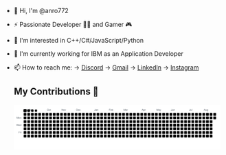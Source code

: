 - 👋 Hi, I'm @anro772
- ⚡ Passionate Developer 👨‍💻 and Gamer 🎮
- 👀 I'm interested in C++/C#/JavaScript/Python
- 🌱 I'm currently working for IBM as an Application Developer
- 📫 How to reach me:
  ->  [Discord](https://discord.com/channels/810633494425501706/810633494425501709)
  ->  [Gmail](https://mail.google.com/mail/?view=cm&source=mailto&to=[andreistefan7272@gmail.com])
  ->  [LinkedIn](https://www.linkedin.com/in/andrei-stefan-35675b232/)
  ->  [Instagram](https://www.instagram.com/stefanandrei7722/)
  
  ## My Contributions 🐍

    <picture>
      <source media="(prefers-color-scheme: dark)" srcset="https://raw.githubusercontent.com/anro772/anro772/output/github-contribution-grid-snake-dark.svg" />
      <source media="(prefers-color-scheme: light)" srcset="https://raw.githubusercontent.com/anro772/anro772/output/github-contribution-grid-snake.svg" />
      <img alt="github contribution grid snake animation" src="https://raw.githubusercontent.com/anro772/anro772/output/github-contribution-grid-snake.svg" />
    </picture>
